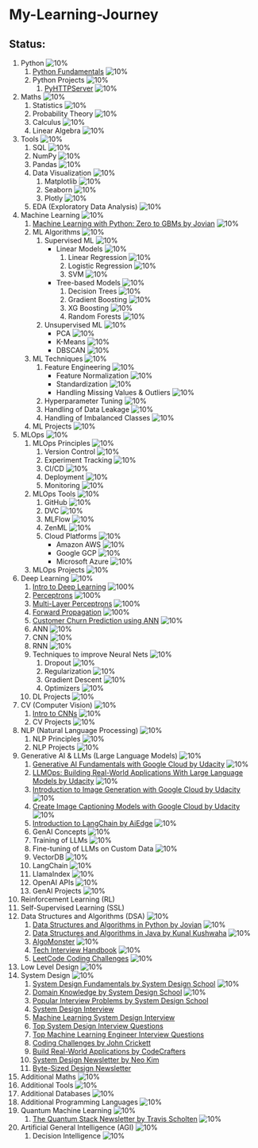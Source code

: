 # My-Learning-Journey


## Status:

1. Python                       ![10%](https://progress-bar.dev/10)
    1. [Python Fundamentals](/Python/Python_01_Fundamentals.ipynb)              ![10%](https://progress-bar.dev/10)
    2. Python Projects          ![10%](https://progress-bar.dev/10)
        1. [PyHTTPServer](https://github.com/ancilcleetus/Personal-Projects/tree/main/PyHTTPServer)         ![10%](https://progress-bar.dev/10)
2. Maths                        ![10%](https://progress-bar.dev/10)
    1. Statistics               ![10%](https://progress-bar.dev/10)
    2. Probability Theory       ![10%](https://progress-bar.dev/10)
    3. Calculus                 ![10%](https://progress-bar.dev/10)
    4. Linear Algebra           ![10%](https://progress-bar.dev/10)
3. Tools                        ![10%](https://progress-bar.dev/10)
    1. SQL                      ![10%](https://progress-bar.dev/10)
    2. NumPy                    ![10%](https://progress-bar.dev/10)
    3. Pandas                   ![10%](https://progress-bar.dev/10)
    4. Data Visualization       ![10%](https://progress-bar.dev/10)
        1. Matplotlib           ![10%](https://progress-bar.dev/10)
        2. Seaborn              ![10%](https://progress-bar.dev/10)
        3. Plotly               ![10%](https://progress-bar.dev/10)
    5. EDA (Exploratory Data Analysis)  ![10%](https://progress-bar.dev/10)
4. Machine Learning             ![10%](https://progress-bar.dev/10)
    1. [Machine Learning with Python: Zero to GBMs by Jovian](https://jovian.ai/learn/machine-learning-with-python-zero-to-gbms)    ![10%](https://progress-bar.dev/10)
    2. ML Algorithms            ![10%](https://progress-bar.dev/10)
        1. Supervised ML        ![10%](https://progress-bar.dev/10)
            - Linear Models        ![10%](https://progress-bar.dev/10)
                1. Linear Regression     ![10%](https://progress-bar.dev/10)
                2. Logistic Regression   ![10%](https://progress-bar.dev/10)
                3. SVM                   ![10%](https://progress-bar.dev/10)
            - Tree-based Models    ![10%](https://progress-bar.dev/10)
                1. Decision Trees        ![10%](https://progress-bar.dev/10)
                2. Gradient Boosting     ![10%](https://progress-bar.dev/10)
                3. XG Boosting           ![10%](https://progress-bar.dev/10)
                4. Random Forests        ![10%](https://progress-bar.dev/10)
        2. Unsupervised ML      ![10%](https://progress-bar.dev/10)
            - PCA              ![10%](https://progress-bar.dev/10)
            - K-Means          ![10%](https://progress-bar.dev/10)
            - DBSCAN           ![10%](https://progress-bar.dev/10)
    3. ML Techniques            ![10%](https://progress-bar.dev/10)
        1. Feature Engineering              ![10%](https://progress-bar.dev/10)
            - Feature Normalization        ![10%](https://progress-bar.dev/10)
            - Standardization              ![10%](https://progress-bar.dev/10)
            - Handling Missing Values & Outliers   ![10%](https://progress-bar.dev/10)
        2. Hyperparameter Tuning            ![10%](https://progress-bar.dev/10)
        3. Handling of Data Leakage         ![10%](https://progress-bar.dev/10)
        4. Handling of Imbalanced Classes   ![10%](https://progress-bar.dev/10)
    4. ML Projects              ![10%](https://progress-bar.dev/10)
5. MLOps                        ![10%](https://progress-bar.dev/10)
    1. MLOps Principles         ![10%](https://progress-bar.dev/10)
        1. Version Control      ![10%](https://progress-bar.dev/10)
        2. Experiment Tracking  ![10%](https://progress-bar.dev/10)
        3. CI/CD                ![10%](https://progress-bar.dev/10)
        4. Deployment           ![10%](https://progress-bar.dev/10)
        5. Monitoring           ![10%](https://progress-bar.dev/10)
    2. MLOps Tools              ![10%](https://progress-bar.dev/10)
        1. GitHub               ![10%](https://progress-bar.dev/10)
        2. DVC                  ![10%](https://progress-bar.dev/10)
        3. MLFlow               ![10%](https://progress-bar.dev/10)
        4. ZenML                ![10%](https://progress-bar.dev/10)
        5. Cloud Platforms      ![10%](https://progress-bar.dev/10)
            - Amazon AWS       ![10%](https://progress-bar.dev/10)
            - Google GCP       ![10%](https://progress-bar.dev/10)
            - Microsoft Azure  ![10%](https://progress-bar.dev/10)
    3. MLOps Projects           ![10%](https://progress-bar.dev/10)
6. Deep Learning                ![10%](https://progress-bar.dev/10)
    1. [Intro to Deep Learning](/Deep-Learning/DL_01_Intro.ipynb)                       ![100%](https://progress-bar.dev/100)
    2. [Perceptrons](/Deep-Learning/DL_02_Perceptrons.ipynb)                            ![100%](https://progress-bar.dev/100)
    3. [Multi-Layer Perceptrons](/Deep-Learning/DL_03_Multi_Layer_Perceptrons.ipynb)    ![100%](https://progress-bar.dev/100)
    4. [Forward Propagation](/Deep-Learning/DL_04_Forward_Propagation.ipynb)            ![100%](https://progress-bar.dev/100)
    5. [Customer Churn Prediction using ANN](/Deep-Learning/DL_05_Customer_Churn_Prediction_using_ANN.ipynb)        ![10%](https://progress-bar.dev/10)
    1. ANN                      ![10%](https://progress-bar.dev/10)
    2. CNN                      ![10%](https://progress-bar.dev/10)
    3. RNN                      ![10%](https://progress-bar.dev/10)
    4. Techniques to improve Neural Nets    ![10%](https://progress-bar.dev/10)
        1. Dropout              ![10%](https://progress-bar.dev/10)
        2. Regularization       ![10%](https://progress-bar.dev/10)
        3. Gradient Descent     ![10%](https://progress-bar.dev/10)
        4. Optimizers           ![10%](https://progress-bar.dev/10)
    5. DL Projects              ![10%](https://progress-bar.dev/10)
7. CV (Computer Vision)         ![10%](https://progress-bar.dev/10)
    1. [Intro to CNNs](/Computer-Vision/CV_01_Intro_to_CNNs.ipynb)              ![10%](https://progress-bar.dev/10)
    2. CV Projects              ![10%](https://progress-bar.dev/10)
8. NLP (Natural Language Processing)    ![10%](https://progress-bar.dev/10)
    1. NLP Principles       ![10%](https://progress-bar.dev/10)
    2. NLP Projects         ![10%](https://progress-bar.dev/10)
9. Generative AI & LLMs (Large Language Models)     ![10%](https://progress-bar.dev/10)
    1. [Generative AI Fundamentals with Google Cloud by Udacity](https://www.udacity.com/course/generative-ai-fundamentals-for-google-cloud--cd13291)      ![10%](https://progress-bar.dev/10)
    2. [LLMOps: Building Real-World Applications With Large Language Models by Udacity](https://www.udacity.com/course/building-real-world-applications-with-large-language-models--cd13455)      ![10%](https://progress-bar.dev/10)
    3. [Introduction to Image Generation with Google Cloud by Udacity](https://www.udacity.com/course/introduction-image-generation-google-cloud--cd12982)      ![10%](https://progress-bar.dev/10)
    4. [Create Image Captioning Models with Google Cloud by Udacity](https://www.udacity.com/course/create-image-captioning-models-google-cloud--cd12986)      ![10%](https://progress-bar.dev/10)
    5. [Introduction to LangChain by AiEdge](https://learn.theaiedge.io/p/introduction-to-langchain)    ![10%](https://progress-bar.dev/10)
    1. GenAI Concepts       ![10%](https://progress-bar.dev/10)
    2. Training of LLMs     ![10%](https://progress-bar.dev/10)
    3. Fine-tuning of LLMs on Custom Data   ![10%](https://progress-bar.dev/10)
    4. VectorDB             ![10%](https://progress-bar.dev/10)
    5. LangChain            ![10%](https://progress-bar.dev/10)
    6. LlamaIndex           ![10%](https://progress-bar.dev/10)
    7. OpenAI APIs          ![10%](https://progress-bar.dev/10)
    8. GenAI Projects       ![10%](https://progress-bar.dev/10)
10. Reinforcement Learning (RL)
11. Self-Supervised Learning (SSL)
12. Data Structures and Algorithms (DSA)    ![10%](https://progress-bar.dev/10)
    1. [Data Structures and Algorithms in Python by Jovian](https://jovian.ai/learn/data-structures-and-algorithms-in-python)   ![10%](https://progress-bar.dev/10)
    2. [Data Structures and Algorithms in Java by Kunal Kushwaha](https://www.techwithkunal.com/courses/dsa)   ![10%](https://progress-bar.dev/10)
    3. [AlgoMonster](https://algo.monster/)    ![10%](https://progress-bar.dev/10)
    4. [Tech Interview Handbook](https://www.techinterviewhandbook.org/)       ![10%](https://progress-bar.dev/10)
    5. [LeetCode Coding Challenges](https://leetcode.com/)      ![10%](https://progress-bar.dev/10)
13. Low Level Design    ![10%](https://progress-bar.dev/10)
14. System Design   ![10%](https://progress-bar.dev/10)
    1. [System Design Fundamentals by System Design School](https://systemdesignschool.io/fundamentals/what-is-system-design-interview)   ![10%](https://progress-bar.dev/10)
    2. [Domain Knowledge by System Design School](https://systemdesignschool.io/courses/domain-knowledge)   ![10%](https://progress-bar.dev/10)
    3. [Popular Interview Problems by System Design School](https://systemdesignschool.io/courses/solutions)
    4. [System Design Interview](https://bytebytego.com/)
    5. [Machine Learning System Design Interview](https://bytebytego.com/intro/machine-learning-system-design-interview)
    6. [Top System Design Interview Questions](https://www.tryexponent.com/questions?type=system-design)
    7. [Top Machine Learning Engineer Interview Questions](https://www.tryexponent.com/questions?role=ml-engineer)
    8. [Coding Challenges by John Crickett](https://codingchallenges.fyi/)
    9. [Build Real-World Applications by CodeCrafters](https://codecrafters.io/)
    10. [System Design Newsletter by Neo Kim](https://newsletter.systemdesign.one/)
    11. [Byte-Sized Design Newsletter](https://bytesizeddesign.substack.com/)
15. Additional Maths        ![10%](https://progress-bar.dev/10)
16. Additional Tools        ![10%](https://progress-bar.dev/10)
17. Additional Databases    ![10%](https://progress-bar.dev/10)
18. Additional Programming Languages    ![10%](https://progress-bar.dev/10)
19. Quantum Machine Learning    ![10%](https://progress-bar.dev/10)
    1. [The Quantum Stack Newsletter by Travis Scholten](https://travislscholten.substack.com/)     ![10%](https://progress-bar.dev/10)
20. Artificial General Intelligence (AGI)   ![10%](https://progress-bar.dev/10)
    1. Decision Intelligence    ![10%](https://progress-bar.dev/10)
